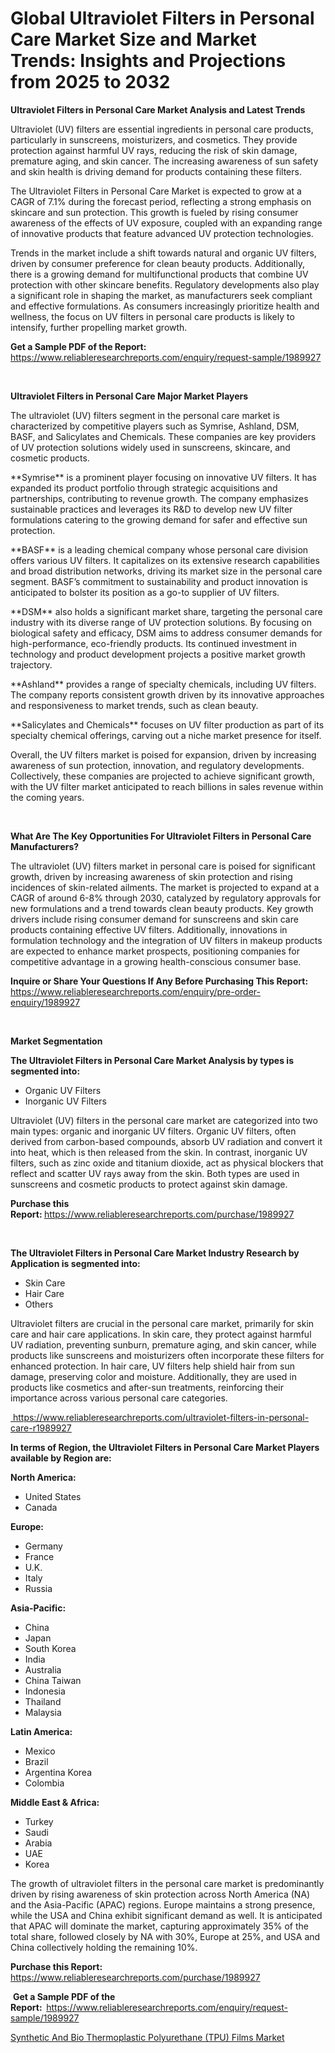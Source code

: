 <p><h1>Global Ultraviolet Filters in Personal Care Market Size and Market Trends: Insights and Projections from 2025 to 2032</h1></p><p><strong>Ultraviolet Filters in Personal Care Market Analysis and Latest Trends</strong></p>
<p><p>Ultraviolet (UV) filters are essential ingredients in personal care products, particularly in sunscreens, moisturizers, and cosmetics. They provide protection against harmful UV rays, reducing the risk of skin damage, premature aging, and skin cancer. The increasing awareness of sun safety and skin health is driving demand for products containing these filters.</p><p>The Ultraviolet Filters in Personal Care Market is expected to grow at a CAGR of 7.1% during the forecast period, reflecting a strong emphasis on skincare and sun protection. This growth is fueled by rising consumer awareness of the effects of UV exposure, coupled with an expanding range of innovative products that feature advanced UV protection technologies. </p><p>Trends in the market include a shift towards natural and organic UV filters, driven by consumer preference for clean beauty products. Additionally, there is a growing demand for multifunctional products that combine UV protection with other skincare benefits. Regulatory developments also play a significant role in shaping the market, as manufacturers seek compliant and effective formulations. As consumers increasingly prioritize health and wellness, the focus on UV filters in personal care products is likely to intensify, further propelling market growth.</p></p>
<p><strong>Get a Sample PDF of the Report:&nbsp;</strong> <a href="https://www.reliableresearchreports.com/enquiry/request-sample/1989927?utm_campaign=2205&utm_medium=2&utm_source=Github&utm_content=ia&utm_term=04022025&utm_id=ultraviolet-filters-in-personal-care">https://www.reliableresearchreports.com/enquiry/request-sample/1989927</a></p>
<p>&nbsp;</p>
<p><strong>Ultraviolet Filters in Personal Care Major Market Players</strong></p>
<p><p>The ultraviolet (UV) filters segment in the personal care market is characterized by competitive players such as Symrise, Ashland, DSM, BASF, and Salicylates and Chemicals. These companies are key providers of UV protection solutions widely used in sunscreens, skincare, and cosmetic products.</p><p>**Symrise** is a prominent player focusing on innovative UV filters. It has expanded its product portfolio through strategic acquisitions and partnerships, contributing to revenue growth. The company emphasizes sustainable practices and leverages its R&D to develop new UV filter formulations catering to the growing demand for safer and effective sun protection.</p><p>**BASF** is a leading chemical company whose personal care division offers various UV filters. It capitalizes on its extensive research capabilities and broad distribution networks, driving its market size in the personal care segment. BASF’s commitment to sustainability and product innovation is anticipated to bolster its position as a go-to supplier of UV filters.</p><p>**DSM** also holds a significant market share, targeting the personal care industry with its diverse range of UV protection solutions. By focusing on biological safety and efficacy, DSM aims to address consumer demands for high-performance, eco-friendly products. Its continued investment in technology and product development projects a positive market growth trajectory.</p><p>**Ashland** provides a range of specialty chemicals, including UV filters. The company reports consistent growth driven by its innovative approaches and responsiveness to market trends, such as clean beauty. </p><p>**Salicylates and Chemicals** focuses on UV filter production as part of its specialty chemical offerings, carving out a niche market presence for itself.</p><p>Overall, the UV filters market is poised for expansion, driven by increasing awareness of sun protection, innovation, and regulatory developments. Collectively, these companies are projected to achieve significant growth, with the UV filter market anticipated to reach billions in sales revenue within the coming years.</p></p>
<p>&nbsp;</p>
<p><strong>What Are The Key Opportunities For Ultraviolet Filters in Personal Care Manufacturers?</strong></p>
<p><p>The ultraviolet (UV) filters market in personal care is poised for significant growth, driven by increasing awareness of skin protection and rising incidences of skin-related ailments. The market is projected to expand at a CAGR of around 6-8% through 2030, catalyzed by regulatory approvals for new formulations and a trend towards clean beauty products. Key growth drivers include rising consumer demand for sunscreens and skin care products containing effective UV filters. Additionally, innovations in formulation technology and the integration of UV filters in makeup products are expected to enhance market prospects, positioning companies for competitive advantage in a growing health-conscious consumer base.</p></p>
<p><strong>Inquire or Share Your Questions If Any Before Purchasing This Report:</strong> <a href="https://www.reliableresearchreports.com/enquiry/pre-order-enquiry/1989927?utm_campaign=2205&utm_medium=2&utm_source=Github&utm_content=ia&utm_term=04022025&utm_id=ultraviolet-filters-in-personal-care">https://www.reliableresearchreports.com/enquiry/pre-order-enquiry/1989927</a></p>
<p>&nbsp;</p>
<p><strong>Market Segmentation</strong></p>
<p><strong>The Ultraviolet Filters in Personal Care Market Analysis by types is segmented into:</strong></p>
<p><ul><li>Organic UV Filters</li><li>Inorganic UV Filters</li></ul></p>
<p><p>Ultraviolet (UV) filters in the personal care market are categorized into two main types: organic and inorganic UV filters. Organic UV filters, often derived from carbon-based compounds, absorb UV radiation and convert it into heat, which is then released from the skin. In contrast, inorganic UV filters, such as zinc oxide and titanium dioxide, act as physical blockers that reflect and scatter UV rays away from the skin. Both types are used in sunscreens and cosmetic products to protect against skin damage.</p></p>
<p><strong>Purchase this Report:&nbsp;</strong><a href="https://www.reliableresearchreports.com/purchase/1989927?utm_campaign=2205&utm_medium=2&utm_source=Github&utm_content=ia&utm_term=04022025&utm_id=ultraviolet-filters-in-personal-care">https://www.reliableresearchreports.com/purchase/1989927</a></p>
<p>&nbsp;</p>
<p><strong>The Ultraviolet Filters in Personal Care Market Industry Research by Application is segmented into:</strong></p>
<p><ul><li>Skin Care</li><li>Hair Care</li><li>Others</li></ul></p>
<p><p>Ultraviolet filters are crucial in the personal care market, primarily for skin care and hair care applications. In skin care, they protect against harmful UV radiation, preventing sunburn, premature aging, and skin cancer, while products like sunscreens and moisturizers often incorporate these filters for enhanced protection. In hair care, UV filters help shield hair from sun damage, preserving color and moisture. Additionally, they are used in products like cosmetics and after-sun treatments, reinforcing their importance across various personal care categories.</p></p>
<p><a href="https://www.reliableresearchreports.com/ultraviolet-filters-in-personal-care-r1989927?utm_campaign=2205&utm_medium=2&utm_source=Github&utm_content=ia&utm_term=04022025&utm_id=ultraviolet-filters-in-personal-care">&nbsp;https://www.reliableresearchreports.com/ultraviolet-filters-in-personal-care-r1989927</a></p>
<p><strong>In terms of Region, the Ultraviolet Filters in Personal Care Market Players available by Region are:</strong></p>
<p>
    <p> <strong> North America: </strong>
        <ul>
            <li>United States</li>
            <li>Canada</li>
        </ul>
        </p> 
    <p> <strong> Europe: </strong>
        <ul>
            <li>Germany</li>
            <li>France</li>
            <li>U.K.</li>
            <li>Italy</li>
            <li>Russia</li>
        </ul>
        </p> 
    <p> <strong> Asia-Pacific: </strong>
        <ul>
            <li>China</li>
            <li>Japan</li>
            <li>South Korea</li>
            <li>India</li>
            <li>Australia</li>
            <li>China Taiwan</li>
            <li>Indonesia</li>
            <li>Thailand</li>
            <li>Malaysia</li>
        </ul>
        </p> 
    <p> <strong> Latin America: </strong>
        <ul>
            <li>Mexico</li>
            <li>Brazil</li>
            <li>Argentina Korea</li>
            <li>Colombia</li>
        </ul>
        </p> 
    <p> <strong> Middle East & Africa: </strong>
        <ul>
            <li>Turkey</li>
            <li>Saudi</li>
            <li>Arabia</li>
            <li>UAE</li>
            <li>Korea</li>
        </ul>
    </p>
    </p>
<p><p>The growth of ultraviolet filters in the personal care market is predominantly driven by rising awareness of skin protection across North America (NA) and the Asia-Pacific (APAC) regions. Europe maintains a strong presence, while the USA and China exhibit significant demand as well. It is anticipated that APAC will dominate the market, capturing approximately 35% of the total share, followed closely by NA with 30%, Europe at 25%, and USA and China collectively holding the remaining 10%.</p></p>
<p><strong>Purchase this Report: </strong><a href="https://www.reliableresearchreports.com/purchase/1989927?utm_campaign=2205&utm_medium=2&utm_source=Github&utm_content=ia&utm_term=04022025&utm_id=ultraviolet-filters-in-personal-care">https://www.reliableresearchreports.com/purchase/1989927</a></p>
<p>&nbsp;<strong>Get a Sample PDF of the Report:&nbsp;&nbsp;</strong><a href="https://www.reliableresearchreports.com/enquiry/request-sample/1989927?utm_campaign=2205&utm_medium=2&utm_source=Github&utm_content=ia&utm_term=04022025&utm_id=ultraviolet-filters-in-personal-care">https://www.reliableresearchreports.com/enquiry/request-sample/1989927</a></p>
<p><strong></strong></p>
<p><p><a href="https://github.com/tamvrosiya/Market-Research-Report-List-6/blob/main/synthetic-and-bio-thermoplastic-polyurethane-tpu-films-market.md?utm_campaign=2205&utm_medium=2&utm_source=Github&utm_content=ia&utm_term=04022025&utm_id=ultraviolet-filters-in-personal-care">Synthetic And Bio Thermoplastic Polyurethane (TPU) Films Market</a></p></p>